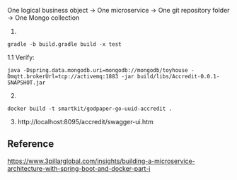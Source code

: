One logical business object → One microservice  → One git repository folder  → One Mongo collection


1. 
```
gradle -b build.gradle build -x test
```

1.1 Verify: 
```
java -Dspring.data.mongodb.uri=mongodb://mongodb/toyhouse -Dmqtt.brokerUrl=tcp://activemq:1883 -jar build/libs/Accredit-0.0.1-SNAPSHOT.jar
```

2. 
```
docker build -t smartkit/godpaper-go-uuid-accredit .
```

3. http://localhost:8095/accredit/swagger-ui.htm

## Reference

https://www.3pillarglobal.com/insights/building-a-microservice-architecture-with-spring-boot-and-docker-part-i
